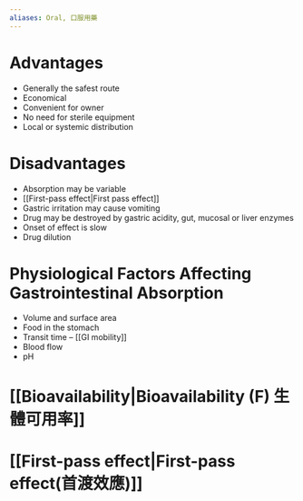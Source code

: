 ```yaml
---
aliases: Oral, 口服用藥
---
```

# Advantages
- Generally the safest route 
- Economical 
- Convenient for owner 
- No need for sterile equipment 
- Local or systemic distribution 
# Disadvantages
- Absorption may be variable 
- [[First-pass effect|First pass effect]] 
- Gastric irritation may cause vomiting 
- Drug may be destroyed by gastric acidity, gut, mucosal or liver enzymes 
- Onset of effect is slow 
- Drug dilution
# Physiological Factors Affecting Gastrointestinal Absorption
- Volume and surface area
- Food in the stomach
- Transit time – [[GI mobility]]
- Blood flow
- pH
# [[Bioavailability|Bioavailability (F) 生體可用率]]
# [[First-pass effect|First-pass effect(首渡效應)]]